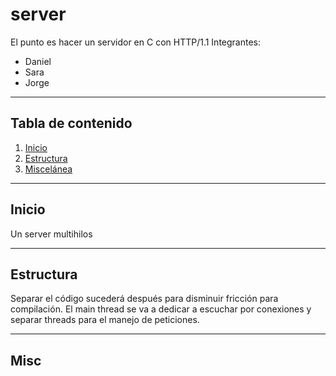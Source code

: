 # **server**

El punto es hacer un servidor en C con HTTP/1.1
Integrantes:

- Daniel
- Sara
- Jorge


******

## **Tabla de contenido**

1. [Inicio](#inicio)
2. [Estructura](#estructura)
3. [Miscelánea](#misc)

******

## **Inicio**

Un server multihilos



******

## **Estructura**

Separar el código sucederá después para disminuir fricción para compilación.
El main thread se va a dedicar a escuchar por conexiones y separar threads para el manejo de peticiones.

******
## **Misc**

